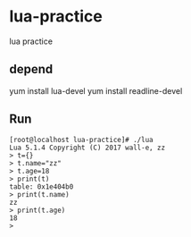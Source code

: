 # lua-practice
lua practice

## depend
yum install lua-devel
yum install readline-devel

## Run
```
[root@localhost lua-practice]# ./lua 
Lua 5.1.4 Copyright (C) 2017 wall-e, zz 
> t={}
> t.name="zz"
> t.age=18
> print(t)
table: 0x1e404b0
> print(t.name)
zz
> print(t.age)
18
> 
```
